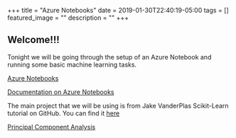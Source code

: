+++
title =  "Azure Notebooks"
date = 2019-01-30T22:40:19-05:00
tags = []
featured_image = ""
description = ""
+++

## Welcome!!!

Tonight we will be going through the setup of an Azure Notebook and running some basic machine learning tasks.

[Azure Notebooks](https://notebooks.azure.com/)

[Documentation on Azure Notebooks](https://docs.microsoft.com/en-us/azure/notebooks/)

The main project that we will be using is from Jake VanderPlas Scikit-Learn tutorial on GitHub. You can find it [here](https://github.com/jakevdp/sklearn_tutorial)

[Principal Component Analysis](https://plot.ly/ipython-notebooks/principal-component-analysis/)

